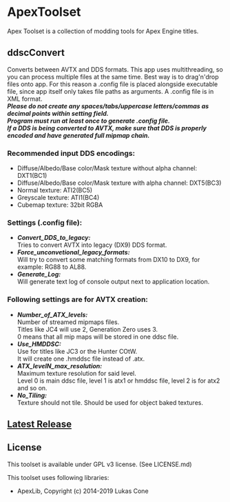 # ApexToolset
Apex Toolset is a collection of modding tools for Apex Engine titles.
## ddscConvert
Converts between AVTX and DDS formats. This app uses multithreading, so you can process multiple files at the same time. Best way is to drag'n'drop files onto app.
For this reason a .config file is placed alongside executable file, since app itself only takes file paths as arguments.
A .config file is in XML format. \
***Please do not create any spaces/tabs/uppercase letters/commas as decimal points within setting field. \
Program must run at least once to generate .config file.\
If a DDS is being converted to AVTX, make sure that DDS is properly encoded and have generated full mipmap chain.***

### Recommended input DDS encodings:
- Diffuse/Albedo/Base color/Mask texture without alpha channel: DXT1(BC1)
- Diffuse/Albedo/Base color/Mask texture with alpha channel: DXT5(BC3)
- Normal texture: ATI2(BC5)
- Greyscale texture: ATI1(BC4)
- Cubemap texture: 32bit RGBA

### Settings (.config file):
- ***Convert_DDS_to_legacy:***\
        Tries to convert AVTX into legacy (DX9) DDS format.
- ***Force_unconvetional_legacy_formats:***\
        Will try to convert some matching formats from DX10 to DX9, for example: RG88 to AL88.
- ***Generate_Log:***\
        Will generate text log of console output next to application location.
        
### Following settings are for AVTX creation:
- ***Number_of_ATX_levels:***\
        Number of streamed mipmaps files.\
        Titles like JC4 will use 2, Generation Zero uses 3.\
        0 means that all mip maps will be stored in one ddsc file.
- ***Use_HMDDSC:***\
        Use for titles like JC3 or the Hunter COtW.\
        It will create one .hmddsc file instead of .atx.
- ***ATX_levelN_max_resolution:***\
        Maximum texture resolution for said level.\
        Level 0 is main ddsc file, level 1 is atx1 or hmddsc file, level 2 is for atx2 and so on.
- ***No_Tiling:***\
        Texture should not tile. Should be used for object baked textures.
        
## [Latest Release](https://github.com/PredatorCZ/ApexToolset/releases)

## License
This toolset is available under GPL v3 license. (See LICENSE.md)

This toolset uses following libraries:

* ApexLib, Copyright (c) 2014-2019 Lukas Cone

  
